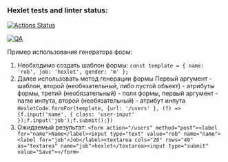 ### Hexlet tests and linter status:

[![Actions Status](https://github.com/Creepycreep/typescript-project-81/actions/workflows/hexlet-check.yml/badge.svg)](https://github.com/Creepycreep/typescript-project-81/actions)

[![QA](https://github.com/Creepycreep/typescript-project-81/actions/workflows/QA.yml/badge.svg)](https://github.com/Creepycreep/typescript-project-81/actions/workflows/QA.yml)

Пример использования генератора форм:

1. Необходимо создать шаблон формы:
   `const template = { name: 'rob', job: 'hexlet', gender: 'm' };`
2. Далее использовать метод генерации формы
   Первый аргумент - шаблон, второй (необязательный, либо пустой объект) - атрибуты формы, третий (необязательный) - поля формы, первый аргумент - name инпута, второй (необязательный) - атрибут инпута
   `HexletCode.formFor(template, {url: '/users' }, (f) => {f.input('name', { class: 'user-input' });f.input('job');f.submit();})`
3. Ожидаемый результат:
   `<form action="/users" method="post"><label for="name">Name</label><input type="text" value="rob" name="name"><label for="job">Job</label><textarea cols="20" rows="40" as="textarea" name="job">hexlet</textarea><input type="submit" value="Save"></form>`
